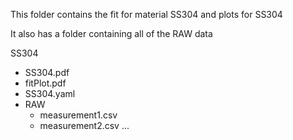 This folder contains the fit for material SS304
and plots for SS304

It also has a folder containing all of the RAW data

SS304
- SS304.pdf
- fitPlot.pdf
- SS304.yaml
- RAW
    - measurement1.csv
    - measurement2.csv ...
